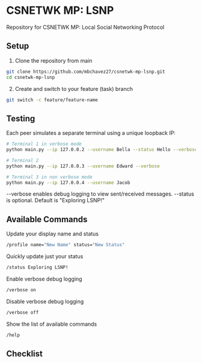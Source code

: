 # CSNETWK MP: LSNP
Repository for CSNETWK MP: Local Social Networking Protocol

## Setup
1. Clone the repository from main

```bash
git clone https://github.com/mbchavez27/csnetwk-mp-lsnp.git
cd csnetwk-mp-lsnp
```

2. Create and switch to your feature (task) branch

```bash
git switch -c feature/feature-name
```

## Testing
Each peer simulates a separate terminal using a unique loopback IP:
```bash
# Terminal 1 in verbose mode
python main.py --ip 127.0.0.2 --username Bella --status Hello --verbose

# Terminal 2 
python main.py --ip 127.0.0.3 --username Edward --verbose

# Terminal 3 in non verbose mode
python main.py --ip 127.0.0.4 --username Jacob

```
--verbose enables debug logging to view sent/received messages.
--status is optional. Default is "Exploring LSNP!"

## Available Commands
Update your display name and status
```bash
/profile name="New Name" status="New Status"
```
Quickly update just your status
```bash
/status Exploring LSNP!
```
Enable verbose debug logging
```bash
/verbose on 
```
Disable verbose debug logging
```bash
/verbose off
```
Show the list of available commands
```bash
/help
```

## Checklist